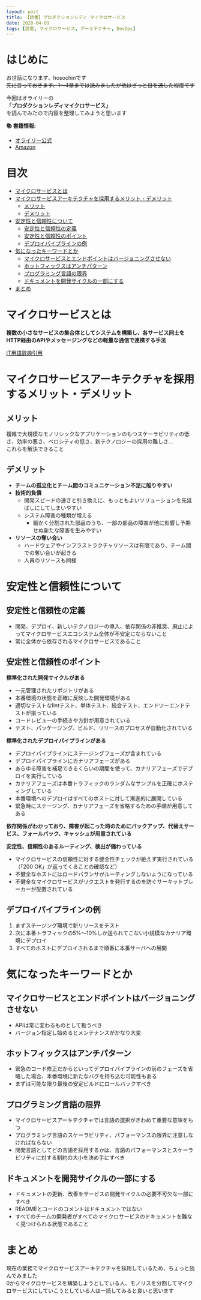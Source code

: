 ```yaml
---
layout: post
title: 【読書】プロダクションレディ マイクロサービス
date: 2020-04-09
tags: [読書, マイクロサービス, アーキテクチャ, DevOps]
---
```


# はじめに

お世話になります、hosochinです  
~~先に言っておきます、1～4章までは読みましたが他はざっと目を通した程度です~~  

今回はオライリーの  
**「プロダクションレディマイクロサービス」**  
を読んでみたので内容を整理してみようと思います

**📚 書籍情報:**
- [オライリー公式](https://www.oreilly.co.jp/books/9784873118154/)
- [Amazon](https://www.amazon.co.jp/dp/4873118158/)

# 目次

- [マイクロサービスとは](#マイクロサービスとは)
- [マイクロサービスアーキテクチャを採用するメリット・デメリット](#マイクロサービスアーキテクチャを採用するメリットデメリット)
  - [メリット](#メリット)
  - [デメリット](#デメリット)
- [安定性と信頼性について](#安定性と信頼性について)
  - [安定性と信頼性の定義](#安定性と信頼性の定義)
  - [安定性と信頼性のポイント](#安定性と信頼性のポイント)
  - [デプロイパイプラインの例](#デプロイパイプラインの例)
- [気になったキーワードとか](#気になったキーワードとか)
  - [マイクロサービスとエンドポイントはバージョニングさせない](#マイクロサービスとエンドポイントはバージョニングさせない)
  - [ホットフィックスはアンチパターン](#ホットフィックスはアンチパターン)
  - [プログラミング言語の限界](#プログラミング言語の限界)
  - [ドキュメントを開発サイクルの一部にする](#ドキュメントを開発サイクルの一部にする)
- [まとめ](#まとめ)

# マイクロサービスとは

**複数の小さなサービスの集合体としてシステムを構築し、各サービス同士をHTTP経由のAPIやメッセージングなどの軽量な通信で連携する手法**

[IT用語辞典引用](https://news.mynavi.jp/itsearch/encyc/microservices)

# マイクロサービスアーキテクチャを採用するメリット・デメリット

## メリット

複雑で大規模なモノリシックなアプリケーションのもつスケーラビリティの低さ、効率の悪さ、ベロシティの低さ、新テクノロジーの採用の難しさ…  
これらを解決できること

## デメリット

- **チームの孤立化とチーム間のコミュニケーション不足に陥りやすい**
- **技術的負債**
  - 開発スピードの速さと引き換えに、もっともよいソリューションを先延ばしにしてしまいやすい
  - システム障害の種類が増える
    - 細かく分割された部品のうち、一部の部品の障害が他に影響し予期せぬ新たな障害を生みやすい
- **リソースの奪い合い**
  - ハードウェアやインフラストラクチャリソースは有限であり、チーム間での奪い合いが起きる
  - 人員のリソースも同様

# 安定性と信頼性について

## 安定性と信頼性の定義

- 開発、デプロイ、新しいテクノロジーの導入、依存関係の非推奨、廃止によってマイクロサービスエコシステム全体が不安定にならないこと
- 常に全体から依存されるマイクロサービスであること

## 安定性と信頼性のポイント

**標準化された開発サイクルがある**
- 一元管理されたリポジトリがある
- 本番環境の状態を正確に反映した開発環境がある
- 適切なテストなlintテスト、単体テスト、統合テスト、エンドツーエンドテストが揃っている
- コードレビューの手続きや方針が用意されている
- テスト、パッケージング、ビルド、リリースのプロセスが自動化されている

**標準化されたデプロイパイプラインがある**
- デプロイパイプラインにステージングフェーズが含まれている
- デプロイパイプラインにカナリアフェーズがある
- あらゆる障害を補足できるくらいの期間を使って、カナリアフェーズでデプロイを実行している
- カナリアフェーズは本番トラフィックのランダムなサンプルを正確にホスティングしている
- 本番環境へのデプロイはすべてのホストに対して漸進的に展開している
- 緊急時にステージング、カナリアフェーズを省略するための手順が用意してある

**依存関係がわかっており、障害が起こった時のためにバックアップ、代替えサービス、フォールバック、キャッシュが用意されている**

**安定性、信頼性のあるルーティング、検出が備わっている**
- マイクロサービスの信頼性に対する健全性チェックが絶えず実行されている（「200 OK」が返ってくることの確認など）
- 不健全なホストにはロードバランサがルーティングしないようになっている
- 不健全なマイクロサービスがリクエストを発行するのを防ぐサーキットブレーカーが配置されている

## デプロイパイプラインの例

1. まずステージング環境で新リリースをテスト
2. 次に本番トラフィックの5%～10%しか送られてこない小規模なカナリア環境にデプロイ
3. すべてのホストにデプロイされるまで順番に本番サーバへの展開

# 気になったキーワードとか

## マイクロサービスとエンドポイントはバージョニングさせない

- APIは常に変わるものとして扱うべき
- バージョン指定し始めるとメンテナンスがかなり大変

## ホットフィックスはアンチパターン

- 緊急のコード修正だからといってデプロイパイプラインの前のフェーズを省略した場合、本番環境に新たなバグを持ち込む可能性もある
- まずは可能な限り最後の安定ビルドにロールバックすべき

## プログラミング言語の限界

- マイクロサービスアーキテクチャでは言語の選択がきわめて重要な意味をもつ
- プログラミング言語のスケーラビリティ、パフォーマンスの限界に注意しなければならない
- 開発言語としてどの言語を採用するかは、言語のパフォーマンスとスケーラビリティに対する制約の大小を決め手にすべき

## ドキュメントを開発サイクルの一部にする

- ドキュメントの更新、改善をサービスの開発サイクルの必要不可欠な一部にすべき
- READMEとコードのコメントはドキュメントではない
- すべてのチームの開発者がすべてのマイクロサービスのドキュメントを難なく見つけられる状態であること

# まとめ

現在の業務でマイクロサービスアーキテクチャを採用しているため、ちょっと読んでみました  
0からマイクロサービスを構築しようとしている人、モノリスを分割してマイクロサービスにしていこうとしている人は一読してみると良いと思います
